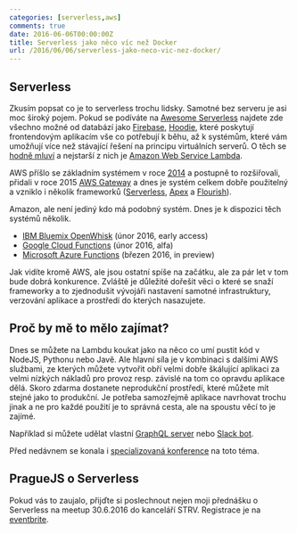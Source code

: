 ```yaml
---
categories: [serverless,aws]
comments: true
date: 2016-06-06T00:00:00Z
title: Serverless jako něco víc než Docker
url: /2016/06/06/serverless-jako-neco-vic-nez-docker/
---
```


## Serverless

Zkusím popsat co je to serverless trochu lidsky. Samotné bez serveru je asi moc široký pojem. Pokud se podíváte na [Awesome Serverless](https://github.com/anaibol/awesome-serverless) najdete zde všechno možné od databází jako [Firebase](https://firebase.google.com/), [Hoodie](http://hood.ie/), které poskytují frontendovým aplikacím vše co potřebují k běhu, až k systémům, které vám umožňují více než stávající řešení na principu virtuálních serverů. O těch se [hodně mluví](https://twitter.com/search?q=%23serverless&src=typd&lang=en) a nejstarší z nich je [Amazon Web Service Lambda](https://aws.amazon.com/lambda/details/).

AWS příšlo se základním systémem v roce [2014](https://aws.amazon.com/blogs/aws/run-code-cloud/) a postupně to rozšiřovali, přidali v roce 2015 [AWS Gateway](https://aws.amazon.com/blogs/aws/amazon-api-gateway-build-and-run-scalable-application-backends/) a dnes je systém celkem dobře použitelný a vzniklo i několik frameworků ([Serverless](http://serverless.com/), [Apex](http://apex.run/) a [Flourish](http://thenewstack.io/amazon-debuts-flourish-runtime-application-model-serverless-computing/)).

Amazon, ale není jediný kdo má podobný systém. Dnes je k dispozici těch systémů několik.

- [IBM Bluemix OpenWhisk](http://www.ibm.com/cloud-computing/bluemix/openwhisk/)	(únor 2016, early access)
- [Google Cloud Functions](https://cloud.google.com/functions/) (únor 2016, alfa)
- [Microsoft Azure Functions](https://azure.microsoft.com/en-us/services/functions/) (březen 2016, in preview)

Jak vidíte kromě AWS, ale jsou ostatní spíše na začátku, ale za pár let v tom bude dobrá konkurence. Zvláště je důležité dořešit věci o které se snaží frameworky a to zjednodušit vývojáři nastavení samotné infrastruktury, verzování aplikace a prostředí do kterých nasazujete.

## Proč by mě to mělo zajímat?

Dnes se můžete na Lambdu koukat jako na něco co umí pustit kód v NodeJS, Pythonu nebo Javě. Ale hlavní síla je v kombinaci s dalšími AWS službami, ze kterých můžete vytvořit obří velmi dobře škálující aplikaci za velmi nízkých nákladů pro provoz resp. závislé na tom co opravdu aplikace dělá. Skoro zdarma dostanete neprodukční prostředí, které můžete mít stejné jako to produkční. Je potřeba samozřejmě aplikace navrhovat trochu jinak a ne pro každé použití je to správná cesta, ale na spoustu věcí to je zajímé.

Například si můžete udělat vlastní [GraphQL server](https://github.com/serverless/serverless-graphql-blog) nebo [Slack bot](https://aws.amazon.com/blogs/aws/new-slack-integration-blueprints-for-aws-lambda/).

Před nedávnem se konala i [specializovaná konference](http://serverlessconf.io/) na toto téma.

## PragueJS o Serverless
Pokud vás to zaujalo, přijďte si poslechnout nejen moji přednášku o Serverless na meetup 30.6.2016 do kanceláří STRV. Registrace je na [eventbrite](https://www.eventbrite.com/e/serverless-architecture-and-usage-tickets-25563194202?utm_source=prskavec-blog).
